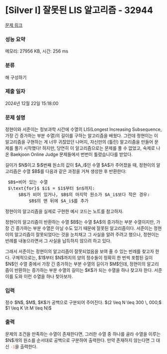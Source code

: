 # [Silver I] 잘못된 LIS 알고리즘 - 32944 

[문제 링크](https://www.acmicpc.net/problem/32944) 

### 성능 요약

메모리: 27956 KB, 시간: 256 ms

### 분류

해 구성하기

### 제출 일자

2024년 12월 22일 15:18:00

### 문제 설명

<p>정현이와 서준이는 정보과학 시간에 수열의 LIS(Longest Increasing Subsequence, 가장 긴 증가하는 부분 수열)의 길이를 구하는 알고리즘을 배웠다. 그런데 정현이는 이 알고리즘을 구현하는 게 너무 귀찮았던 나머지, 자신만의 (틀린) 알고리즘을 만들어 문제를 풀기 시작했다! 하지만, 당연히 이 알고리즘으로는 문제를 풀 수 없었고, 숙제로 나온 Baekjoon Online Judge 문제들에서 번번이 <span class="result-wa">틀렸습니다</span>를 받았다.</p>

<p>길이가 $N$이고 $i$번째 원소의 값이 $A_i$인 수열 $A$가 주어졌을 때, 정현이의 알고리즘은 수열 $B$를 다음과 같은 과정을 거쳐 생성한 후 반환한다:</p>

<pre class="mathjax"> $B$=비어 있는 수열
 $\text{for}$ $i$ = $1$부터 $n$까지:
     $B$가 비어 있거나, $B$의 마지막 원소가 $A_i$보다 작은 경우:
         $B$의 맨 뒤에 $A_i$를 추가</pre>

<p>정현이의 알고리즘을 실제로 구현한 예시 코드는 노트를 참고하자.</p>

<p>정현이의 알고리즘이 반환하는 수열 $B$는 수열 $A$의 증가하는 부분 수열이지만, 가장 긴 증가하는 부분 수열은 아닐 수도 있기 때문에 잘못된 알고리즘이다. 서준이는 정현이의 알고리즘이 잘못되었다는 것을 눈치채고 그 사실을 알려 주려고 했으나, 정현이는 반례를 내놓으라면서 그 사실을 납득하지 않으려 하고 있다.</p>

<p>그래서 서준이는 정현이의 알고리즘이 잘못되었음을 보여 줄 수 있는 반례를 찾고자 한다. 구체적으로는, $1$부터 $N$까지의 양의 정수들이 정확히 한 번씩 포함된 길이 $N$인 수열 중에서 가장 긴 증가하는 부분 수열의 길이가 $M$인데, 정현이의 알고리즘이 반환하는 증가하는 부분 수열의 길이는 $K$가 되는 수열을 하나 찾고자 한다. 서준이를 도와 이런 수열을 하나 찾아보자.</p>

### 입력 

 <p>정수 $N$, $M$, $K$가 공백으로 구분되어 주어진다. $(2 \leq N \leq 300 \, 000;$ $1 \leq K \lt M \leq N)$</p>

### 출력 

 <p>문제의 조건을 만족하는 수열이 존재한다면, 그러한 수열 중 하나를 골라 수열을 이루는 $N$개의 원소를 순서대로 공백으로 구분하여 출력한다. 만약 존재하지 않는다면 그 대신 <span style="color:#e74c3c;"><code>-1</code></span>을 출력한다.</p>

